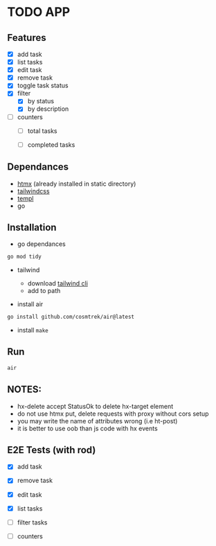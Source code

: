 # TODO APP

## Features
- [x] add task
- [x] list tasks
- [x] edit task
- [x] remove task
- [x] toggle task status
- [x] filter
  - [x] by status
  - [x] by description
- [ ] counters
  - [ ] total tasks
  - [ ] completed tasks


## Dependances
- [htmx](https://htmx.org) (already installed in static directory)
- [tailwindcss](https://tailwindcss.com)
- [templ](https://templ.guide)
- go

## Installation
- go dependances
```bash
go mod tidy
```

- tailwind
  - download [tailwind cli](https://github.com/tailwindlabs/tailwindcss/releases)
  - add to path

- install air
```bash
go install github.com/cosmtrek/air@latest
```

- install `make`

## Run
```bash
air
```


## NOTES:
- hx-delete accept StatusOk to delete hx-target element
- do not use htmx put, delete requests with proxy without cors setup
- you may write the name of attributes wrong (i.e ht-post)
- it is better to use oob than js code with hx events
 
## E2E Tests (with rod)
- [x] add task
- [x] remove task
- [x] edit task
- [x] list tasks
- [ ] filter tasks
- [ ] counters
  
